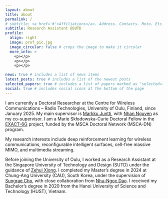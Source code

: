 ```yaml
---
layout: about
title: about
permalink: /
# subtitle: <a href='#'>Affiliations</a>. Address. Contacts. Moto. Etc.
subtitle: Research Assistant @SUTD
profile:
  align: right
  image: prof_pic.jpg
  image_circular: false # crops the image to make it circular
  more_info: >
    <p></p>
    <p></p>
    <p></p>

news: true # includes a list of news items
latest_posts: true # includes a list of the newest posts
selected_papers: true # includes a list of papers marked as "selected={true}"
social: true # includes social icons at the bottom of the page
---
```


<!-- Write your biography here. Tell the world about yourself. Link to your favorite [subreddit](http://reddit.com). You can put a picture in, too. The code is already in, just name your picture `prof_pic.jpg` and put it in the `img/` folder.

Put your address / P.O. box / other info right below your picture. You can also disable any of these elements by editing `profile` property of the YAML header of your `_pages/about.md`. Edit `_bibliography/papers.bib` and Jekyll will render your [publications page](/al-folio/publications/) automatically.

Link to your social media connections, too. This theme is set up to use [Font Awesome icons](https://fontawesome.com/) and [Academicons](https://jpswalsh.github.io/academicons/), like the ones below. Add your Facebook, Twitter, LinkedIn, Google Scholar, or just disable all of them. -->

I am currently a Doctoral Researcher at the Centre for Wireless Communications – Radio Technologies, University of Oulu, Finland, since January 2025. My main supervisor is [Markku Juntti](https://www.oulu.fi/en/researchers/markku-juntti), with [Nhan Nguyen](https://nhanng9115.github.io/homepage/) as my co-supervisor. I am a Marie Skłodowska-Curie Doctoral Fellow in the [EXACT-6G](https://www.exact6g.eu/) project, funded by the MSCA Doctoral Network (MSCA-DN) program.

My research interests include deep reinforcement learning for wireless communications, reconfigurable intelligent surfaces, cell-free massive MIMO, and multimedia streaming.

Before joining the University of Oulu, I worked as a Research Assistant at the Singapore University of Technology and Design (SUTD) under the guidance of [Zehui Xiong](https://sites.google.com/view/zehuixiong). I completed my Master’s degree in 2024 at Chung-Ang University (CAU), South Korea, under the supervision of [Sungrae Cho](https://sites.google.com/uclab.re.kr/srcho), with close collaboration from [Nhu-Ngoc Dao](https://pshhlab.github.io/). I received my Bachelor’s degree in 2020 from the Hanoi University of Science and Technology (HUST), Vietnam.